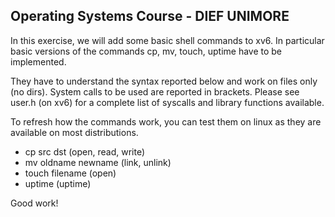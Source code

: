 ## Operating Systems Course - DIEF UNIMORE ##

In this exercise, we will add some basic shell commands to xv6.
In particular basic versions of the commands cp, mv, touch, uptime have to 
be implemented.

They have to understand the syntax reported below and work on files only (no dirs). 
System calls to be used are reported in brackets. Please see user.h (on xv6) for 
a complete list of syscalls and library functions available.

To refresh how the commands work, you can test them on linux as they are available 
on most distributions.

* cp src dst (open, read, write)
* mv oldname newname (link, unlink)
* touch filename (open)
* uptime (uptime)

Good work!
